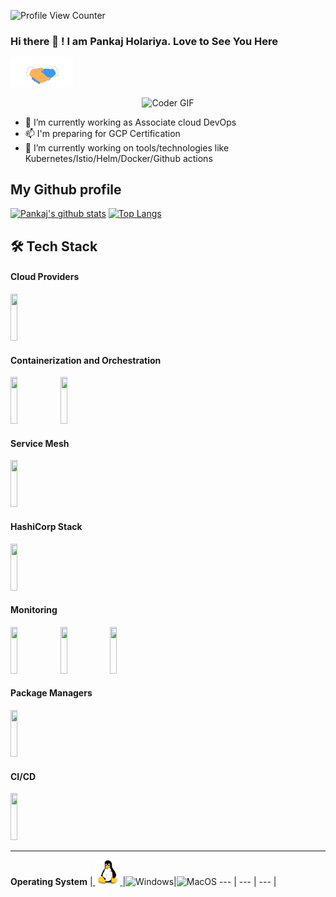 ![Profile View Counter](https://komarev.com/ghpvc/?username=HOLAPH)
### Hi there 👋 ! I am Pankaj Holariya. Love to See You Here  
<img src='https://github.com/Mitesh411/Mitesh411/blob/master/handshake.gif' width="100px" />
<p  align="center"><img src="https://media.giphy.com/media/SWoSkN6DxTszqIKEqv/giphy.gif" alt="Coder GIF" width="500" height="400">



- 🔭 I’m currently working as Associate cloud DevOps
- 📫 I'm preparing for GCP Certification 
- 🌱 I’m currently working on tools/technologies like Kubernetes/Istio/Helm/Docker/Github actions


## My Github profile

[![Pankaj's github stats](https://github-readme-stats.vercel.app/api?username=HOLAPH&theme=material-palenight&count_private=true&hide=contribs)](https://github.com/HOLAPH)
[![Top Langs](https://github-readme-stats.vercel.app/api/top-langs/?username=HOLAPH&theme=material-palenight&hide=Jupyter&layout=compact)](https://github.com/HOLAPH)

## 🛠 Tech Stack

#### Cloud Providers
 
 <p float="left">
   <code><img width="15%" height="75" src="https://www.vectorlogo.zone/logos/google_cloud/google_cloud-ar21.svg"></code>
 </p>
 
 #### Containerization and Orchestration
 
  <p float="left">
   <code><img width="15%" height="75" src="https://www.vectorlogo.zone/logos/kubernetes/kubernetes-ar21.svg"></code>
   <code><img width="15%" height="75" src="https://www.vectorlogo.zone/logos/docker/docker-ar21.svg"></code>
 </p>
 
 
  #### Service Mesh
 
  <p float="left">
   <code><img width="15%" height="75" src="https://www.vectorlogo.zone/logos/istioio/istioio-ar21.svg"></code>
 </p>
 
 #### HashiCorp Stack 
 
  <p float="left">
   <code><img width="15%" height="75" src="https://www.vectorlogo.zone/logos/terraformio/terraformio-ar21.svg"></code>
 </p>

#### Monitoring 
   
  <p float="left">
   <code><img width="15%" height="75" src="https://www.vectorlogo.zone/logos/grafana/grafana-ar21.svg"></code>
   <code><img width="15%" height="75" src="https://www.vectorlogo.zone/logos/prometheusio/prometheusio-ar21.svg"></code>
   <code><img width="15%" height="75" src="https://www.vectorlogo.zone/logos/elastic/elastic-ar21.svg"></code>
  </p>
 
 #### Package Managers 
 
   <p float="left">
   <code><img width="15%" height="75" src="https://www.vectorlogo.zone/logos/helmsh/helmsh-ar21.svg"></code>
 </p>
 
#### CI/CD

   <p float="left">
   <code><img width="15%" height="75" src="https://www.vectorlogo.zone/logos/github/github-ar21.svg"></code>
 </p>
 
 ---
 
 **Operating System**
|<a href="https://www.linux.org/" target="_blank"> <img src="https://raw.githubusercontent.com/devicons/devicon/master/icons/linux/linux-original.svg" alt="linux" width="40" height="40"/> </a>|<img src="https://devicons.railway.app/i/windows10.svg" alt="Windows" width="40" height="40"/>|<img src="https://img.icons8.com/color/344/mac-os-logo.png" alt="MacOS" width="60" height="60"/>
--- | --- | --- |
 
